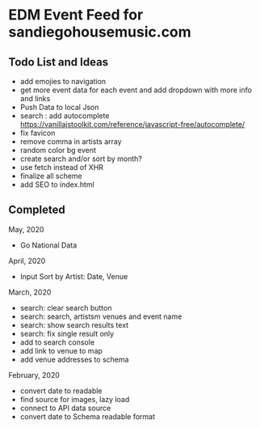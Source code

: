 # EDM Event Feed for sandiegohousemusic.com

## Todo List and Ideas

-   add emojies to navigation
-   get more event data for each event and add dropdown with more info and links
-   Push Data to local Json
-   search : add autocomplete https://vanillajstoolkit.com/reference/javascript-free/autocomplete/
-   fix favicon
-   remove comma in artists array
-   random color bg event
-   create search and/or sort by month?
-   use fetch instead of XHR
-   finalize all scheme
-   add SEO to index.html

## Completed

May, 2020

-   Go National Data

April, 2020

-   Input Sort by Artist: Date, Venue

March, 2020

-   search: clear search button
-   search: search, artistsm venues and event name
-   search: show search results text
-   search: fix single result only
-   add to search console
-   add link to venue to map
-   add venue addresses to schema

February, 2020

-   convert date to readable
-   find source for images, lazy load
-   connect to API data source
-   convert date to Schema readable format
